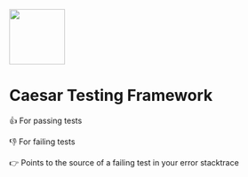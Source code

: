 <img src="https://png.icons8.com/ios/50/000000/laurel-wreath.png" height="100">

# Caesar Testing Framework

👍 For passing tests

👎 For failing tests

👉 Points to the source of a failing test in your error stacktrace
